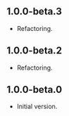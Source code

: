 ## 1.0.0-beta.3

- Refactoring.

## 1.0.0-beta.2

- Refactoring.

## 1.0.0-beta.0

- Initial version.
